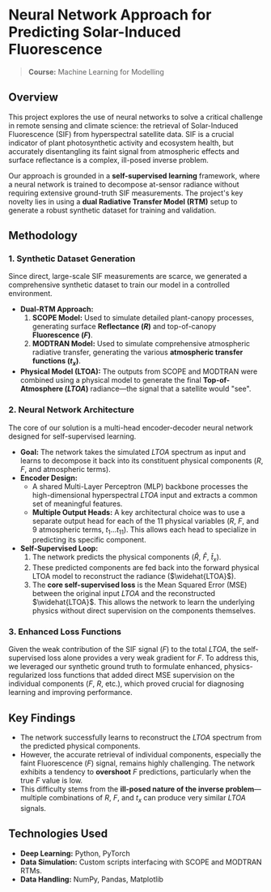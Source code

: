 # Neural Network Approach for Predicting Solar-Induced Fluorescence

> **Course:** Machine Learning for Modelling

## Overview

This project explores the use of neural networks to solve a critical challenge in remote sensing and climate science: the retrieval of Solar-Induced Fluorescence (SIF) from hyperspectral satellite data. SIF is a crucial indicator of plant photosynthetic activity and ecosystem health, but accurately disentangling its faint signal from atmospheric effects and surface reflectance is a complex, ill-posed inverse problem.

Our approach is grounded in a **self-supervised learning** framework, where a neural network is trained to decompose at-sensor radiance without requiring extensive ground-truth SIF measurements. The project's key novelty lies in using a **dual Radiative Transfer Model (RTM)** setup to generate a robust synthetic dataset for training and validation.

## Methodology

### 1. Synthetic Dataset Generation

Since direct, large-scale SIF measurements are scarce, we generated a comprehensive synthetic dataset to train our model in a controlled environment.

*   **Dual-RTM Approach:**
    1.  **SCOPE Model:** Used to simulate detailed plant-canopy processes, generating surface **Reflectance ($`R`$)** and top-of-canopy **Fluorescence ($`F`$)**.
    2.  **MODTRAN Model:** Used to simulate comprehensive atmospheric radiative transfer, generating the various **atmospheric transfer functions ($`t_x`$)**.
*   **Physical Model (LTOA):** The outputs from SCOPE and MODTRAN were combined using a physical model to generate the final **Top-of-Atmosphere ($`LTOA`$)** radiance—the signal that a satellite would "see".

### 2. Neural Network Architecture

The core of our solution is a multi-head encoder-decoder neural network designed for self-supervised learning.

*   **Goal:** The network takes the simulated $`LTOA`$ spectrum as input and learns to decompose it back into its constituent physical components ($`R`$, $`F`$, and atmospheric terms).
*   **Encoder Design:**
    *   A shared Multi-Layer Perceptron (MLP) backbone processes the high-dimensional hyperspectral $`LTOA`$ input and extracts a common set of meaningful features.
    *   **Multiple Output Heads:** A key architectural choice was to use a separate output head for each of the 11 physical variables ($`R`$, $`F`$, and 9 atmospheric terms, $`t_1...t_{11}`$). This allows each head to specialize in predicting its specific component.
*   **Self-Supervised Loop:**
    1.  The network predicts the physical components ($`\hat{R}`$, $`\hat{F}`$, $`\hat{t}_x`$).
    2.  These predicted components are fed back into the forward physical LTOA model to reconstruct the radiance ($`\widehat{LTOA}`$).
    3.  The **core self-supervised loss** is the Mean Squared Error (MSE) between the original input $`LTOA`$ and the reconstructed $`\widehat{LTOA}`$. This allows the network to learn the underlying physics without direct supervision on the components themselves.

### 3. Enhanced Loss Functions

Given the weak contribution of the SIF signal ($`F`$) to the total $`LTOA`$, the self-supervised loss alone provides a very weak gradient for $`F`$. To address this, we leveraged our synthetic ground truth to formulate enhanced, physics-regularized loss functions that added direct MSE supervision on the individual components ($`F`$, $`R`$, etc.), which proved crucial for diagnosing learning and improving performance.

## Key Findings

*   The network successfully learns to reconstruct the $`LTOA`$ spectrum from the predicted physical components.
*   However, the accurate retrieval of individual components, especially the faint Fluorescence ($`F`$) signal, remains highly challenging. The network exhibits a tendency to **overshoot** $`F`$ predictions, particularly when the true $`F`$ value is low.
*   This difficulty stems from the **ill-posed nature of the inverse problem**—multiple combinations of $`R`$, $`F`$, and $`t_x`$ can produce very similar $`LTOA`$ signals.

## Technologies Used

*   **Deep Learning:** Python, PyTorch
*   **Data Simulation:** Custom scripts interfacing with SCOPE and MODTRAN RTMs.
*   **Data Handling:** NumPy, Pandas, Matplotlib
